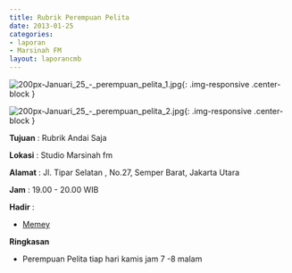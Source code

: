 ```yaml
---
title: Rubrik Perempuan Pelita
date: 2013-01-25
categories:
- laporan
- Marsinah FM
layout: laporancmb
---
```



![200px-Januari_25_-_perempuan_pelita_1.jpg](/uploads/200px-Januari_25_-_perempuan_pelita_1.jpg){: .img-responsive .center-block }

![200px-Januari_25_-_perempuan_pelita_2.jpg](/uploads/200px-Januari_25_-_perempuan_pelita_2.jpg){: .img-responsive .center-block }


**Tujuan** : Rubrik Andai Saja 

**Lokasi** : Studio Marsinah fm 

**Alamat** : Jl. Tipar Selatan , No.27, Semper Barat, Jakarta Utara 

**Jam** : 19.00 - 20.00 WIB 

**Hadir** :
* [Memey](http://wiki.ciptamedia.org/wiki/Memey)

**Ringkasan**  
* Perempuan Pelita tiap hari kamis jam 7 -8 malam
